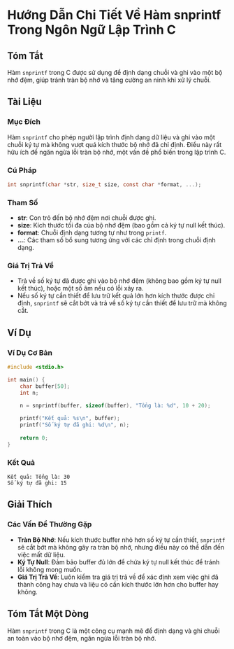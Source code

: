 <!--
Meta Description: # Hướng Dẫn Chi Tiết Về Hàm snprintf Trong Ngôn Ngữ Lập Trình C ## Tóm Tắt Hàm `snprintf` trong C được sử dụng để định dạng chuỗi và ghi vào một bộ nh...
Meta Keywords: nhớ, định, snprintf, ghi, chuỗi
-->

# Hướng Dẫn Chi Tiết Về Hàm snprintf Trong Ngôn Ngữ Lập Trình C

## Tóm Tắt
Hàm `snprintf` trong C được sử dụng để định dạng chuỗi và ghi vào một bộ nhớ đệm, giúp tránh tràn bộ nhớ và tăng cường an ninh khi xử lý chuỗi.

## Tài Liệu
### Mục Đích
Hàm `snprintf` cho phép người lập trình định dạng dữ liệu và ghi vào một chuỗi ký tự mà không vượt quá kích thước bộ nhớ đã chỉ định. Điều này rất hữu ích để ngăn ngừa lỗi tràn bộ nhớ, một vấn đề phổ biến trong lập trình C.

### Cú Pháp
```c
int snprintf(char *str, size_t size, const char *format, ...);
```

### Tham Số
- **str**: Con trỏ đến bộ nhớ đệm nơi chuỗi được ghi.
- **size**: Kích thước tối đa của bộ nhớ đệm (bao gồm cả ký tự null kết thúc).
- **format**: Chuỗi định dạng tương tự như trong `printf`.
- **...**: Các tham số bổ sung tương ứng với các chỉ định trong chuỗi định dạng.

### Giá Trị Trả Về
- Trả về số ký tự đã được ghi vào bộ nhớ đệm (không bao gồm ký tự null kết thúc), hoặc một số âm nếu có lỗi xảy ra.
- Nếu số ký tự cần thiết để lưu trữ kết quả lớn hơn kích thước được chỉ định, `snprintf` sẽ cắt bớt và trả về số ký tự cần thiết để lưu trữ mà không cắt.

## Ví Dụ
### Ví Dụ Cơ Bản
```c
#include <stdio.h>

int main() {
    char buffer[50];
    int n;

    n = snprintf(buffer, sizeof(buffer), "Tổng là: %d", 10 + 20);
    
    printf("Kết quả: %s\n", buffer);
    printf("Số ký tự đã ghi: %d\n", n);
    
    return 0;
}
```

### Kết Quả
```
Kết quả: Tổng là: 30
Số ký tự đã ghi: 15
```

## Giải Thích
### Các Vấn Đề Thường Gặp
- **Tràn Bộ Nhớ**: Nếu kích thước buffer nhỏ hơn số ký tự cần thiết, `snprintf` sẽ cắt bớt mà không gây ra tràn bộ nhớ, nhưng điều này có thể dẫn đến việc mất dữ liệu.
- **Ký Tự Null**: Đảm bảo buffer đủ lớn để chứa ký tự null kết thúc để tránh lỗi không mong muốn.
- **Giá Trị Trả Về**: Luôn kiểm tra giá trị trả về để xác định xem việc ghi đã thành công hay chưa và liệu có cần kích thước lớn hơn cho buffer hay không.

## Tóm Tắt Một Dòng
Hàm `snprintf` trong C là một công cụ mạnh mẽ để định dạng và ghi chuỗi an toàn vào bộ nhớ đệm, ngăn ngừa lỗi tràn bộ nhớ.